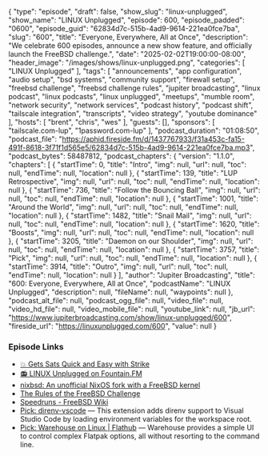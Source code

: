 {
  "type": "episode",
  "draft": false,
  "show_slug": "linux-unplugged",
  "show_name": "LINUX Unplugged",
  "episode": 600,
  "episode_padded": "0600",
  "episode_guid": "62834d7c-515b-4ad9-9614-221ea0fce7ba",
  "slug": "600",
  "title": "Everyone, Everywhere, All at Once",
  "description": "We celebrate 600 episodes, announce a new show feature, and officially launch the FreeBSD challenge.",
  "date": "2025-02-02T19:00:00-08:00",
  "header_image": "/images/shows/linux-unplugged.png",
  "categories": [
    "LINUX Unplugged"
  ],
  "tags": [
    "announcements",
    "app configuration",
    "audio setup",
    "bsd systems",
    "community support",
    "firewall setup",
    "freebsd challenge",
    "freebsd challenge rules",
    "jupiter broadcasting",
    "linux podcast",
    "linux podcasts",
    "linux unplugged",
    "meetups",
    "mumble room",
    "network security",
    "network services",
    "podcast history",
    "podcast shift",
    "tailscale integration",
    "transcripts",
    "video strategy",
    "youtube dominance"
  ],
  "hosts": [
    "brent",
    "chris",
    "wes"
  ],
  "guests": [],
  "sponsors": [
    "tailscale.com-lup",
    "1password.com-lup"
  ],
  "podcast_duration": "01:08:50",
  "podcast_file": "https://aphid.fireside.fm/d/1437767933/f31a453c-fa15-491f-8618-3f71f1d565e5/62834d7c-515b-4ad9-9614-221ea0fce7ba.mp3",
  "podcast_bytes": 58487812,
  "podcast_chapters": {
    "version": "1.1.0",
    "chapters": [
      {
        "startTime": 0,
        "title": "Intro",
        "img": null,
        "url": null,
        "toc": null,
        "endTime": null,
        "location": null
      },
      {
        "startTime": 139,
        "title": "LUP Retrospective",
        "img": null,
        "url": null,
        "toc": null,
        "endTime": null,
        "location": null
      },
      {
        "startTime": 736,
        "title": "Follow the Bouncing Ball",
        "img": null,
        "url": null,
        "toc": null,
        "endTime": null,
        "location": null
      },
      {
        "startTime": 1001,
        "title": "Around the World",
        "img": null,
        "url": null,
        "toc": null,
        "endTime": null,
        "location": null
      },
      {
        "startTime": 1482,
        "title": "Snail Mail",
        "img": null,
        "url": null,
        "toc": null,
        "endTime": null,
        "location": null
      },
      {
        "startTime": 1620,
        "title": "Boosts",
        "img": null,
        "url": null,
        "toc": null,
        "endTime": null,
        "location": null
      },
      {
        "startTime": 3205,
        "title": "Daemon on our Shoulder",
        "img": null,
        "url": null,
        "toc": null,
        "endTime": null,
        "location": null
      },
      {
        "startTime": 3757,
        "title": "Pick",
        "img": null,
        "url": null,
        "toc": null,
        "endTime": null,
        "location": null
      },
      {
        "startTime": 3914,
        "title": "Outro",
        "img": null,
        "url": null,
        "toc": null,
        "endTime": null,
        "location": null
      }
    ],
    "author": "Jupiter Broadcasting",
    "title": "600: Everyone, Everywhere, All at Once",
    "podcastName": "LINUX Unplugged",
    "description": null,
    "fileName": null,
    "waypoints": null
  },
  "podcast_alt_file": null,
  "podcast_ogg_file": null,
  "video_file": null,
  "video_hd_file": null,
  "video_mobile_file": null,
  "youtube_link": null,
  "jb_url": "https://www.jupiterbroadcasting.com/show/linux-unplugged/600",
  "fireside_url": "https://linuxunplugged.com/600",
  "value": null
}


### Episode Links

* [💥 Gets Sats Quick and Easy with Strike](https://strike.me/ "💥 Gets Sats Quick and Easy with Strike")
* [📻 LINUX Unplugged on Fountain.FM](https://www.fountain.fm/show/dWiuBeqpDSM86AwXRXov "📻 LINUX Unplugged  on Fountain.FM")
* [nixbsd: An unofficial NixOS fork with a FreeBSD kernel](https://github.com/nixos-bsd/nixbsd "nixbsd: An unofficial NixOS fork with a FreeBSD kernel")
* [The Rules of the FreeBSD Challenge](https://github.com/JupiterBroadcasting/linux-unplugged/blob/main/challenges/FreeBSD.md "The Rules of the FreeBSD Challenge")
* [Speedruns - FreeBSD Wiki](https://wiki.freebsd.org/Speedruns "Speedruns - FreeBSD Wiki")
* [Pick: direnv-vscode](https://github.com/direnv/direnv-vscode "Pick: direnv-vscode") — This extension adds direnv support to Visual Studio Code by loading environment variables for the workspace root.
* [Pick: Warehouse on Linux | Flathub](https://flathub.org/apps/io.github.flattool.Warehouse "Pick: Warehouse on Linux | Flathub") — Warehouse provides a simple UI to control complex Flatpak options, all without resorting to the command line.
